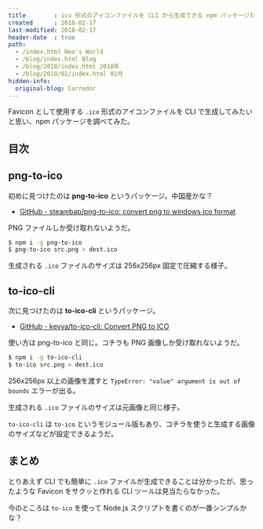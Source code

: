 ```yaml
---
title        : ico 形式のアイコンファイルを CLI から生成できる npm パッケージたち
created      : 2018-02-17
last-modified: 2018-02-17
header-date  : true
path:
  - /index.html Neo's World
  - /blog/index.html Blog
  - /blog/2018/index.html 2018年
  - /blog/2018/02/index.html 02月
hidden-info:
  original-blog: Corredor
---
```


Favicon として使用する `.ico` 形式のアイコンファイルを CLI で生成してみたいと思い、npm パッケージを調べてみた。

## 目次

## png-to-ico

初めに見つけたのは __png-to-ico__ というパッケージ。中国産かな？

- [GitHub - steambap/png-to-ico: convert png to windows ico format](https://github.com/steambap/png-to-ico)

PNG ファイルしか受け取れないようだ。

```bash
$ npm i -g png-to-ico
$ png-to-ico src.png > dest.ico
```

生成される `.ico` ファイルのサイズは 256x256px 固定で圧縮する様子。

## to-ico-cli

次に見つけたのは __to-ico-cli__ というパッケージ。

- [GitHub - kevva/to-ico-cli: Convert PNG to ICO](https://github.com/kevva/to-ico-cli)

使い方は png-to-ico と同じ。コチラも PNG 画像しか受け取れないようだ。

```bash
$ npm i -g to-ico-cli
$ to-ico src.png > dest.ico
```

256x256px 以上の画像を渡すと `TypeError: "value" argument is out of bounds` エラーが出る。

生成される `.ico` ファイルのサイズは元画像と同じ様子。

`to-ico-cli` は `to-ico` というモジュール版もあり、コチラを使うと生成する画像のサイズなどが設定できるようだ。

## まとめ

とりあえず CLI でも簡単に `.ico` ファイルが生成できることは分かったが、思ったような Favicon をサクッと作れる CLI ツールは見当たらなかった。

今のところは `to-ico` を使って Node.js スクリプトを書くのが一番シンプルかな？
